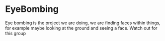 # EyeBombing
Eye bombing is the project we are doing, we are finding faces within things, for example maybe looking at the ground and seeing a face.
Watch out for this group
